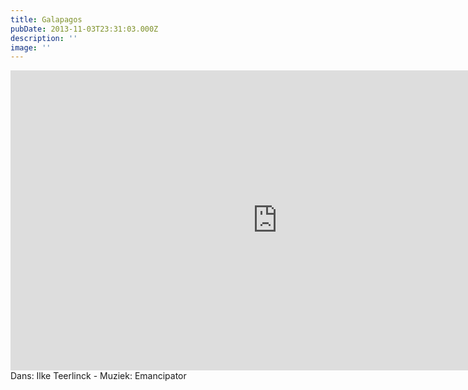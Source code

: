 ```yaml
---
title: Galapagos
pubDate: 2013-11-03T23:31:03.000Z
description: ''
image: ''
---
```

<iframe src="https://player.vimeo.com/video/80742698?autoplay=1&amp;wmode=transparent" height="480" width="854" allowfullscreen="" frameborder="0"></iframe>
Dans: Ilke Teerlinck - Muziek: Emancipator
